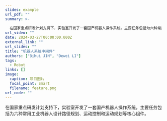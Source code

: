 ```yaml
---
slides: example
url_pdf: ""
summary: >-
  
  在国家重点研发计划支持下，实验室开发了一套国产机器人操作系统。主要任务包括为六种常用工业机器人设计路径规划、运动控制和运动规划等核心组件。
url_video: ""
date: 2024-03-27T00:00:00.000Z
external_link: ""
url_slides: ""
title: "机器人系统中间件"
authors: ["Bihui JIN", "Dewei LI"]
tags:
  - Robot
links: []
image:
  caption: 项目图片
  focal_point: Smart
  filename: feature.png
url_code: ""
---
```


在国家重点研发计划支持下，实验室开发了一套国产机器人操作系统。主要任务包括为六种常用工业机器人设计路径规划、运动控制和运动规划等核心组件。
